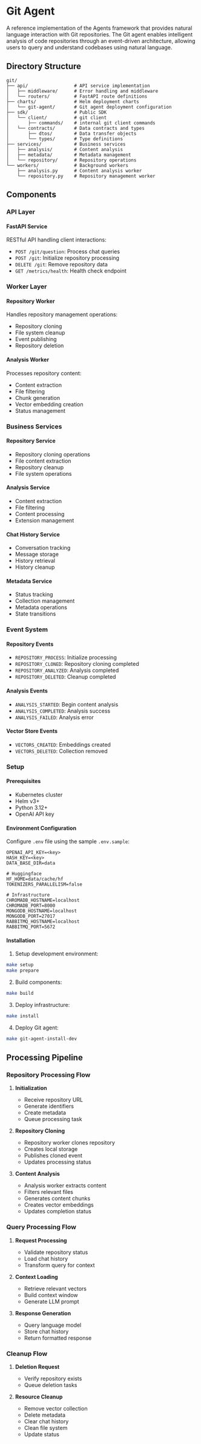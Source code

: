 # Git Agent

A reference implementation of the Agents framework that provides natural language interaction with Git repositories. The Git agent enables intelligent analysis of code repositories through an event-driven architecture, allowing users to query and understand codebases using natural language.

## Directory Structure

```
git/
├── api/                 # API service implementation
│   ├── middleware/      # Error handling and middleware
│   └── routers/         # FastAPI route definitions
├── charts/              # Helm deployment charts
│   └── git-agent/       # Git agent deployment configuration
├── sdk/                 # Public SDK
│   └── client/          # git client
│       ├── commands/    # internal git client commands
│   └── contracts/       # Data contracts and types
│       ├── dtos/        # Data transfer objects
│       └── types/       # Type definitions
├── services/            # Business services
│   ├── analysis/        # Content analysis 
│   ├── metadata/        # Metadata management
│   └── repository/      # Repository operations
└── workers/             # Background workers
    ├── analysis.py      # Content analysis worker
    └── repository.py    # Repository management worker
```

## Components

### API Layer

#### FastAPI Service
RESTful API handling client interactions:

- `POST /git/question`: Process chat queries
- `POST /git`: Initialize repository processing
- `DELETE /git`: Remove repository data
- `GET /metrics/health`: Health check endpoint

### Worker Layer

#### Repository Worker
Handles repository management operations:
- Repository cloning
- File system cleanup
- Event publishing
- Repository deletion

#### Analysis Worker
Processes repository content:
- Content extraction
- File filtering
- Chunk generation
- Vector embedding creation
- Status management

### Business Services

#### Repository Service
- Repository cloning operations
- File content extraction
- Repository cleanup
- File system operations

#### Analysis Service
- Content extraction
- File filtering
- Content processing
- Extension management

#### Chat History Service
- Conversation tracking
- Message storage
- History retrieval
- History cleanup

#### Metadata Service
- Status tracking
- Collection management
- Metadata operations
- State transitions

### Event System

#### Repository Events
- `REPOSITORY_PROCESS`: Initialize processing
- `REPOSITORY_CLONED`: Repository cloning completed
- `REPOSITORY_ANALYZED`: Analysis completed
- `REPOSITORY_DELETED`: Cleanup completed

#### Analysis Events
- `ANALYSIS_STARTED`: Begin content analysis
- `ANALYSIS_COMPLETED`: Analysis success
- `ANALYSIS_FAILED`: Analysis error

#### Vector Store Events
- `VECTORS_CREATED`: Embeddings created
- `VECTORS_DELETED`: Collection removed

### Setup

#### Prerequisites
- Kubernetes cluster
- Helm v3+
- Python 3.12+
- OpenAI API key

#### Environment Configuration
Configure `.env` file using the sample `.env.sample`:
```env
OPENAI_API_KEY=<key>
HASH_KEY=<key>
DATA_BASE_DIR=data

# Huggingface
HF_HOME=data/cache/hf
TOKENIZERS_PARALLELISM=false

# Infrastructure
CHROMADB_HOSTNAME=localhost
CHROMADB_PORT=8000
MONGODB_HOSTNAME=localhost
MONGODB_PORT=27017
RABBITMQ_HOSTNAME=localhost
RABBITMQ_PORT=5672
```

#### Installation

1. Setup development environment:
```bash
make setup
make prepare
```

2. Build components:
```bash
make build
```

3. Deploy infrastructure:
```bash
make install
```

4. Deploy Git agent:
```bash
make git-agent-install-dev
```

## Processing Pipeline

### Repository Processing Flow

1. **Initialization**
   - Receive repository URL
   - Generate identifiers
   - Create metadata
   - Queue processing task

2. **Repository Cloning**
   - Repository worker clones repository
   - Creates local storage
   - Publishes cloned event
   - Updates processing status

3. **Content Analysis**
   - Analysis worker extracts content
   - Filters relevant files
   - Generates content chunks
   - Creates vector embeddings
   - Updates completion status

### Query Processing Flow

1. **Request Processing**
   - Validate repository status
   - Load chat history
   - Transform query for context

2. **Context Loading**
   - Retrieve relevant vectors
   - Build context window
   - Generate LLM prompt

3. **Response Generation**
   - Query language model
   - Store chat history
   - Return formatted response

### Cleanup Flow

1. **Deletion Request**
   - Verify repository exists
   - Queue deletion tasks

2. **Resource Cleanup**
   - Remove vector collection
   - Delete metadata
   - Clear chat history
   - Clean file system
   - Update status
